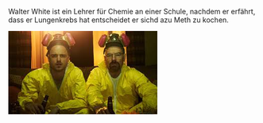 Walter White ist ein Lehrer für Chemie an einer Schule, nachdem er erfährt, dass er Lungenkrebs hat entscheidet er sichd azu Meth zu kochen.

![](../../attachments/Pasted%20image%2020251023011827.png)